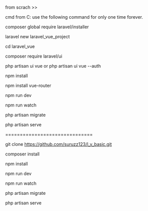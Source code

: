 
from scrach >>

cmd from C: use the following command for only one time forever.

composer global require laravel/installer

laravel new laravel_vue_project

cd laravel_vue

composer require laravel/ui

php artisan ui vue
 or 
php artisan ui vue --auth

npm install

npm install vue-router 

npm run dev

npm run watch

php artisan migrate

php artisan serve

==============================

git clone https://github.com/suruzz123/l_v_basic.git

composer install

npm install

npm run dev

npm run watch

php artisan migrate

php artisan serve

